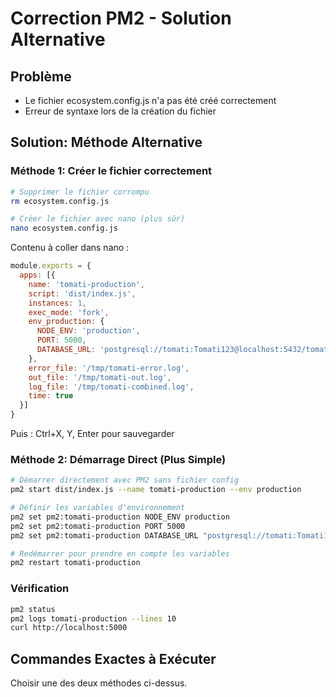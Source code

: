 # Correction PM2 - Solution Alternative

## Problème
- Le fichier ecosystem.config.js n'a pas été créé correctement
- Erreur de syntaxe lors de la création du fichier

## Solution: Méthode Alternative

### Méthode 1: Créer le fichier correctement
```bash
# Supprimer le fichier corrompu
rm ecosystem.config.js

# Créer le fichier avec nano (plus sûr)
nano ecosystem.config.js
```

Contenu à coller dans nano :
```javascript
module.exports = {
  apps: [{
    name: 'tomati-production',
    script: 'dist/index.js',
    instances: 1,
    exec_mode: 'fork',
    env_production: {
      NODE_ENV: 'production',
      PORT: 5000,
      DATABASE_URL: 'postgresql://tomati:Tomati123@localhost:5432/tomati_market'
    },
    error_file: '/tmp/tomati-error.log',
    out_file: '/tmp/tomati-out.log',
    log_file: '/tmp/tomati-combined.log',
    time: true
  }]
}
```

Puis : Ctrl+X, Y, Enter pour sauvegarder

### Méthode 2: Démarrage Direct (Plus Simple)
```bash
# Démarrer directement avec PM2 sans fichier config
pm2 start dist/index.js --name tomati-production --env production

# Définir les variables d'environnement
pm2 set pm2:tomati-production NODE_ENV production
pm2 set pm2:tomati-production PORT 5000
pm2 set pm2:tomati-production DATABASE_URL "postgresql://tomati:Tomati123@localhost:5432/tomati_market"

# Redémarrer pour prendre en compte les variables
pm2 restart tomati-production
```

### Vérification
```bash
pm2 status
pm2 logs tomati-production --lines 10
curl http://localhost:5000
```

## Commandes Exactes à Exécuter
Choisir une des deux méthodes ci-dessus.